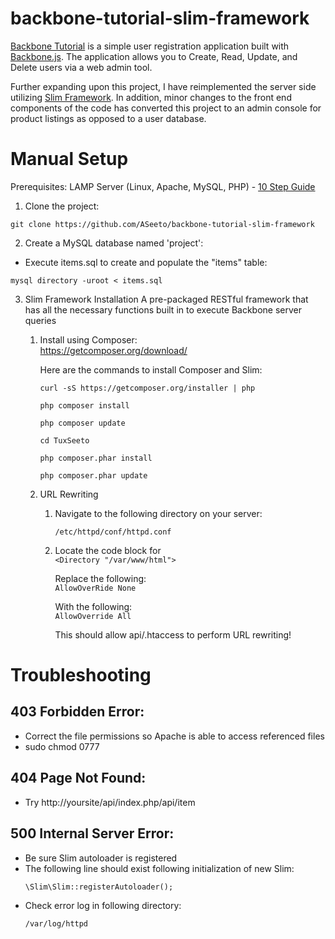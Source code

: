 # backbone-tutorial-slim-framework
[Backbone Tutorial](https://github.com/thomasdavis/backbonetutorials/tree/gh-pages/videos/beginner) is a simple user registration application built with [Backbone.js](http://documentcloud.github.com/backbone/). The application allows you to Create, Read, Update, and Delete users via a web admin tool.

Further expanding upon this project, I have reimplemented the server side utilizing [Slim Framework](https://github.com/slimphp/Slim). In addition, minor changes to the front end components of the code has converted this project to an admin console for product listings as opposed to a user database.

# Manual Setup
Prerequisites: LAMP Server (Linux, Apache, MySQL, PHP) - [10 Step Guide](https://gist.github.com/ASeeto/1ebec9b2802c0469f848)

1) Clone the project:  
  ```
  git clone https://github.com/ASeeto/backbone-tutorial-slim-framework
  ```

2) Create a MySQL database named 'project':  
  - Execute items.sql to create and populate the "items" table:  
  ```
  mysql directory -uroot < items.sql
  ```

3) Slim Framework Installation
	A pre-packaged RESTful framework that has all the necessary functions built in to execute Backbone server queries

	1. Install using Composer:  
		https://getcomposer.org/download/  
	
		Here are the commands to install Composer and Slim:  
		```
		curl -sS https://getcomposer.org/installer | php
		
		php composer install
		
		php composer update
		
		cd TuxSeeto
		
		php composer.phar install
		
		php composer.phar update
		```
	2. URL Rewriting
		1. Navigate to the following directory on your server:  
			```
			/etc/httpd/conf/httpd.conf
			```
		2. Locate the code block for  
			```<Directory "/var/www/html">```  
	
			Replace the following:  
			```AllowOverRide None```  
			
			With the following:  
			```AllowOverride All```  
			
			This should allow api/.htaccess to perform URL rewriting!

# Troubleshooting
## 403 Forbidden Error:
- Correct the file permissions so Apache is able to access referenced files
- sudo chmod 0777 

## 404 Page Not Found:
- Try http://yoursite/api/index.php/api/item

## 500 Internal Server Error:
- Be sure Slim autoloader is registered
- The following line should exist following initialization of new Slim:  
	```
	\Slim\Slim::registerAutoloader();
	```
- Check error log in following directory:  
	```
	/var/log/httpd
	```
